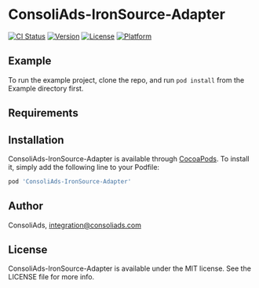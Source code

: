 # ConsoliAds-IronSource-Adapter

[![CI Status](https://img.shields.io/travis/IntegrationConsoliAds/ConsoliAds-IronSource-Adapter.svg?style=flat)](https://travis-ci.org/IntegrationConsoliAds/ConsoliAds-IronSource-Adapter)
[![Version](https://img.shields.io/cocoapods/v/ConsoliAds-IronSource-Adapter.svg?style=flat)](https://cocoapods.org/pods/ConsoliAds-IronSource-Adapter)
[![License](https://img.shields.io/cocoapods/l/ConsoliAds-IronSource-Adapter.svg?style=flat)](https://cocoapods.org/pods/ConsoliAds-IronSource-Adapter)
[![Platform](https://img.shields.io/cocoapods/p/ConsoliAds-IronSource-Adapter.svg?style=flat)](https://cocoapods.org/pods/ConsoliAds-IronSource-Adapter)

## Example

To run the example project, clone the repo, and run `pod install` from the Example directory first.

## Requirements

## Installation

ConsoliAds-IronSource-Adapter is available through [CocoaPods](https://cocoapods.org). To install
it, simply add the following line to your Podfile:

```ruby
pod 'ConsoliAds-IronSource-Adapter'
```

## Author

ConsoliAds, integration@consoliads.com

## License

ConsoliAds-IronSource-Adapter is available under the MIT license. See the LICENSE file for more info.
